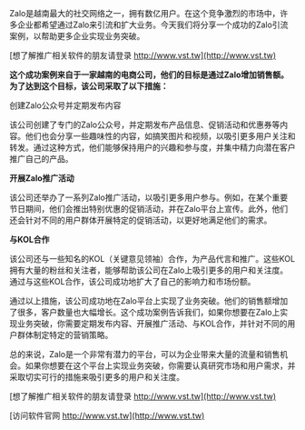 Zalo是越南最大的社交网络之一，拥有数亿用户。在这个竞争激烈的市场中，许多企业都希望通过Zalo来引流和扩大业务。今天我们将分享一个成功的Zalo引流案例，以帮助更多企业实现业务突破。

[想了解推广相关软件的朋友请登录 http://www.vst.tw](http://www.vst.tw)

**这个成功案例来自于一家越南的电商公司，他们的目标是通过Zalo增加销售额。为了达到这个目标，该公司采取了以下措施：**

创建Zalo公众号并定期发布内容

该公司创建了专门的Zalo公众号，并定期发布产品信息、促销活动和优惠券等内容。他们也会分享一些趣味性的内容，如搞笑图片和视频，以吸引更多用户关注和转发。通过这种方式，他们能够保持用户的兴趣和参与度，并集中精力向潜在客户推广自己的产品。

**开展Zalo推广活动**

该公司还举办了一系列Zalo推广活动，以吸引更多用户参与。例如，在某个重要节日期间，他们会推出特别优惠的促销活动，并在Zalo平台上宣传。此外，他们还会针对不同的用户群体开展特定的促销活动，以更好地满足他们的需求。

**与KOL合作**

该公司还与一些知名的KOL（关键意见领袖）合作，为产品代言和推广。这些KOL拥有大量的粉丝和关注者，能够帮助该公司在Zalo上吸引更多的用户和关注度。通过与这些KOL合作，该公司成功地扩大了自己的影响力和市场份额。

通过以上措施，该公司成功地在Zalo平台上实现了业务突破。他们的销售额增加了很多，客户数量也大幅增长。这个成功案例告诉我们，如果你想要在Zalo上实现业务突破，你需要定期发布内容、开展推广活动、与KOL合作，并针对不同的用户群体制定特定的营销策略。

总的来说，Zalo是一个非常有潜力的平台，可以为企业带来大量的流量和销售机会。如果你想要在这个平台上实现业务突破，你需要认真研究市场和用户需求，并采取切实可行的措施来吸引更多的用户和关注度。

[想了解推广相关软件的朋友请登录 http://www.vst.tw](http://www.vst.tw)


[访问软件官网 http://www.vst.tw](http://www.vst.tw)
